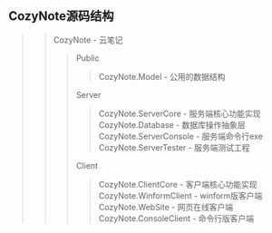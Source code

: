 CozyNote源码结构
--------------------------------
>> CozyNote - 云笔记
>>> Public
>>>> CozyNote.Model - 公用的数据结构  
>>>
>>> Server
>>>> CozyNote.ServerCore - 服务端核心功能实现  
>>>> CozyNote.Database - 数据库操作抽象层  
>>>> CozyNote.ServerConsole - 服务端命令行exe  
>>>> CozyNote.ServerTester - 服务端测试工程  
>>>
>>> Client
>>>> CozyNote.ClientCore - 客户端核心功能实现  
>>>> CozyNote.WinformClient - winform版客户端  
>>>> CozyNote.WebSite - 网页在线客户端  
>>>> CozyNote.ConsoleClient - 命令行版客户端  
>>>